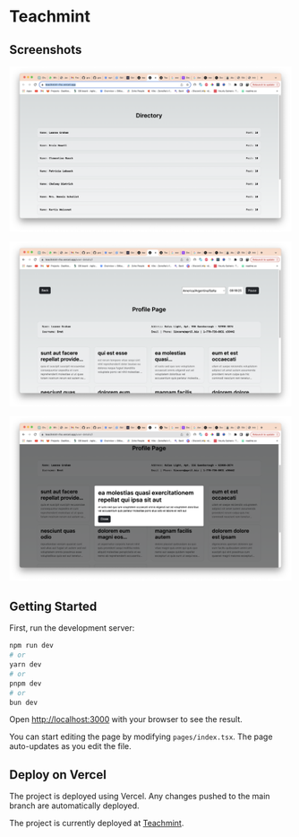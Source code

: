 # Teachmint

## Screenshots

![App Screenshot](https://github.com/grajput08/teachmint/blob/main/public/home.png)

![App Screenshot](https://github.com/grajput08/teachmint/blob/main/public/details.png)

![App Screenshot](https://github.com/grajput08/teachmint/blob/main/public/dialog.png)

## Getting Started

First, run the development server:

```bash
npm run dev
# or
yarn dev
# or
pnpm dev
# or
bun dev
```

Open [http://localhost:3000](http://localhost:3000) with your browser to see the result.

You can start editing the page by modifying `pages/index.tsx`. The page auto-updates as you edit the file.

## Deploy on Vercel

The project is deployed using Vercel. Any changes pushed to the main branch are automatically deployed.

The project is currently deployed at [Teachmint](https://teachmint-rho.vercel.app/).
